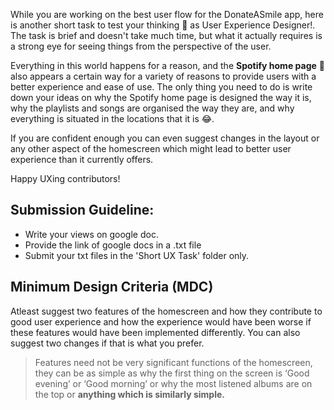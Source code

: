 While you are working on the best user flow for the DonateASmile app, here is another short task to test your thinking 🤔 as User Experience Designer!.
The task is brief and doesn't take much time, but what it actually requires is a strong eye for seeing things from the perspective of the user.

Everything in this world happens for a reason, and the **Spotify home page** 🎵 also appears a certain way for a variety of reasons to provide users with a better experience and ease of use.
The only thing you need to do is write down your ideas on why the Spotify home page is designed the way it is, why the playlists and songs are organised the way they are, and why everything is situated in the locations that it is 😂.

If you are confident enough you can even suggest changes in the layout or any other aspect of the homescreen which might lead to better user experience than it currently offers. 

Happy UXing contributors!

## Submission Guideline:

- Write your views on google doc.
- Provide the link of google docs in a .txt file 
- Submit your txt files in the 'Short UX Task' folder only.

## Minimum Design Criteria (MDC)

Atleast suggest two features of the homescreen and how they contribute to good user experience and how the experience would have been worse if these features would have been implemented differently. You can also suggest two changes if that is what you prefer.

  

> Features need not be very significant functions of the homescreen, they can be as simple as why the first thing on the screen is ‘Good evening’ or ‘Good morning’ or why the most listened albums are on the top or **anything which is similarly simple.**
>